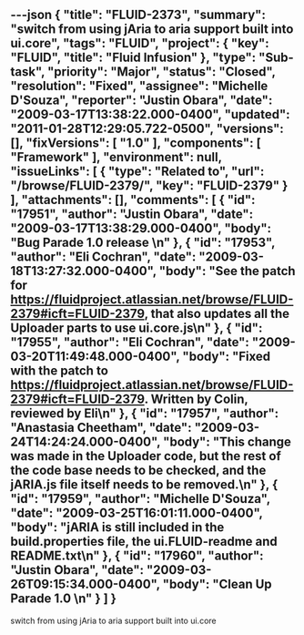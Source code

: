 ---json
{
  "title": "FLUID-2373",
  "summary": "switch from using jAria to aria support built into ui.core",
  "tags": "FLUID",
  "project": {
    "key": "FLUID",
    "title": "Fluid Infusion"
  },
  "type": "Sub-task",
  "priority": "Major",
  "status": "Closed",
  "resolution": "Fixed",
  "assignee": "Michelle D'Souza",
  "reporter": "Justin Obara",
  "date": "2009-03-17T13:38:22.000-0400",
  "updated": "2011-01-28T12:29:05.722-0500",
  "versions": [],
  "fixVersions": [
    "1.0"
  ],
  "components": [
    "Framework"
  ],
  "environment": null,
  "issueLinks": [
    {
      "type": "Related to",
      "url": "/browse/FLUID-2379/",
      "key": "FLUID-2379"
    }
  ],
  "attachments": [],
  "comments": [
    {
      "id": "17951",
      "author": "Justin Obara",
      "date": "2009-03-17T13:38:29.000-0400",
      "body": "Bug Parade 1.0 release&#x20;\n"
    },
    {
      "id": "17953",
      "author": "Eli Cochran",
      "date": "2009-03-18T13:27:32.000-0400",
      "body": "See the patch for <https://fluidproject.atlassian.net/browse/FLUID-2379#icft=FLUID-2379>, that also updates all the Uploader parts to use ui.core.js\n"
    },
    {
      "id": "17955",
      "author": "Eli Cochran",
      "date": "2009-03-20T11:49:48.000-0400",
      "body": "Fixed with the patch to <https://fluidproject.atlassian.net/browse/FLUID-2379#icft=FLUID-2379>. Written by Colin, reviewed by Eli\n"
    },
    {
      "id": "17957",
      "author": "Anastasia Cheetham",
      "date": "2009-03-24T14:24:24.000-0400",
      "body": "This change was made in the Uploader code, but the rest of the code base needs to be checked, and the jARIA.js file itself needs to be removed.\n"
    },
    {
      "id": "17959",
      "author": "Michelle D'Souza",
      "date": "2009-03-25T16:01:11.000-0400",
      "body": "jARIA is still included in the build.properties file, the ui.FLUID-readme and README.txt\n"
    },
    {
      "id": "17960",
      "author": "Justin Obara",
      "date": "2009-03-26T09:15:34.000-0400",
      "body": "Clean Up Parade 1.0&#x20;\n"
    }
  ]
}
---
switch from using jAria to aria support built into ui.core

        